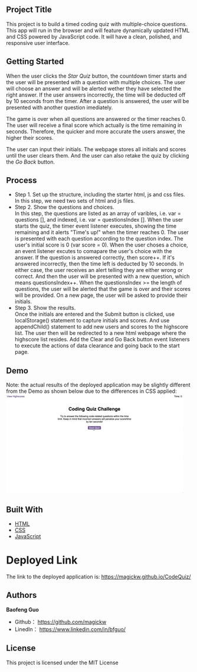 ## Project Title
This project is to build a timed coding quiz with multiple-choice questions. This app will run in the browser and will feature dynamically updated HTML and CSS powered by JavaScript code. It will have a clean, polished, and responsive user interface. 

## Getting Started
When the user clicks the *Star Quiz* button, the countdown timer starts and the user will be presented with a question with multiple choices. The user will choose an answer and will be alerted wether they have selected the right answer. If the user answers incorrectly, the time will be deducted off by 10 seconds from the timer. After a question is answered, the user will be presented with another question imediately. 

The game is over when all questions are answered or the timer reaches 0. The user will receive a final score which actually is the time remaining in seconds. Therefore, the quicker and more accurate the users answer, the higher their scores.

The user can input their initials. The webpage stores all initials and scores until the user clears them. And the user can also retake the quiz by clicking the *Go Back* button.

## Process
* Step 1. Set up the structure, including the starter html, js and css files.<br>
In this step, we need two sets of html and js files.<br>
* Step 2. Show the questions and choices. <br>
In this step, the questions are listed as an array of varibles, i.e. var = questions [], and indexed, i.e. var = questionsIndex []. When the user starts the quiz, the timer event listener executes, showing the time remaining and it alerts "Time's up!" when the timer reaches 0. The user is presented with each question according to the question index. The user's initial score is 0 (var score = 0). When the user choses a choice, an event listener excutes to comapare the user's choice with the answer. If the question is answered correctly, then score++. If it's answered incorrectly, then the time left is deducted by 10 seconds. In either case, the user receives an alert telling they are either wrong or correct. And then the user will be presented with a new question, which means questionsIndex++. When the questionsIndex >= the length of questions, the user will be alerted that the game is over and their scores will be provided. On a new page, the user will be asked to provide their initials. <br>
* Step 3. Show the results.<br>
Once the initials are entered and the Submit button is clicked, use localStorage() statement to capture initials and scores. And use appendChild() statement to add new users and scores to the highscore list. The user then will be redirected to a new html webpage where the highscore list resides. Add the Clear and Go Back button event listeners to execute the actions of data clearance and going back to the start page.

## Demo
Note: the actual results of the deployed application may be slightly different from the Demo as shown below due to the differences in CSS applied: <br>
<img src="assets\demo.gif" alt="screenshot" />


## Built With

* [HTML](https://developer.mozilla.org/en-US/docs/Web/HTML)
* [CSS](https://developer.mozilla.org/en-US/docs/Web/CSS)
* [JavaScript](https://developer.mozilla.org/en-US/docs/Web/javascript)


# Deployed Link

The link to the deployed application is: https://magickw.github.io/CodeQuiz/


## Authors

**Baofeng Guo**

- Github： https://github.com/magickw
- LinedIn： https://www.linkedin.com/in/bfguo/


## License
This project is licensed under the MIT License


